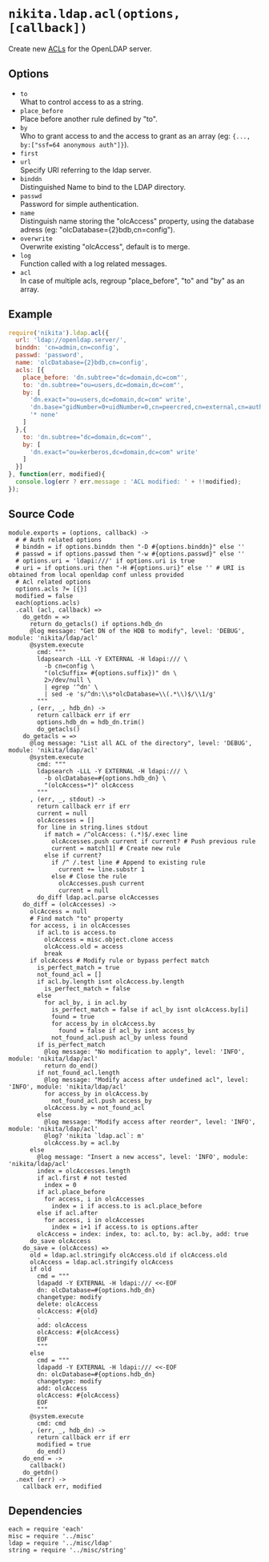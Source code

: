
# `nikita.ldap.acl(options, [callback])`

Create new [ACLs](acls) for the OpenLDAP server.

## Options

* `to`   
  What to control access to as a string.   
* `place_before`   
  Place before another rule defined by "to".   
* `by`   
  Who to grant access to and the access to grant as an array
  (eg: `{..., by:["ssf=64 anonymous auth"]}`).   
* `first`   
* `url`   
  Specify URI referring to the ldap server.   
* `binddn`   
  Distinguished Name to bind to the LDAP directory.   
* `passwd`   
  Password for simple authentication.   
* `name`   
  Distinguish name storing the "olcAccess" property, using the database adress
  (eg: "olcDatabase={2}bdb,cn=config").   
* `overwrite`   
  Overwrite existing "olcAccess", default is to merge.   
* `log`   
  Function called with a log related messages.   
* `acl`   
  In case of multiple acls, regroup "place_before", "to" and "by" as an array.   

## Example

```js
require('nikita').ldap.acl({
  url: 'ldap://openldap.server/',
  binddn: 'cn=admin,cn=config',
  passwd: 'password',
  name: 'olcDatabase={2}bdb,cn=config',
  acls: [{
    place_before: 'dn.subtree="dc=domain,dc=com"',
    to: 'dn.subtree="ou=users,dc=domain,dc=com"',
    by: [
      'dn.exact="ou=users,dc=domain,dc=com" write',
      'dn.base="gidNumber=0+uidNumber=0,cn=peercred,cn=external,cn=auth" read',
      '* none'
    ]
  },{
    to: 'dn.subtree="dc=domain,dc=com"',
    by: [
      'dn.exact="ou=kerberos,dc=domain,dc=com" write'
    ]
  }]
}, function(err, modified){
  console.log(err ? err.message : 'ACL modified: ' + !!modified);
});
```

## Source Code

    module.exports = (options, callback) ->
      # # Auth related options
      # binddn = if options.binddn then "-D #{options.binddn}" else ''
      # passwd = if options.passwd then "-w #{options.passwd}" else ''
      # options.uri = 'ldapi:///' if options.uri is true
      # uri = if options.uri then "-H #{options.uri}" else '' # URI is obtained from local openldap conf unless provided
      # Acl related options
      options.acls ?= [{}]
      modified = false
      each(options.acls)
      .call (acl, callback) =>
        do_getdn = =>
          return do_getacls() if options.hdb_dn
          @log message: "Get DN of the HDB to modify", level: 'DEBUG', module: 'nikita/ldap/acl'
          @system.execute
            cmd: """
            ldapsearch -LLL -Y EXTERNAL -H ldapi:/// \
              -b cn=config \
              "(olcSuffix= #{options.suffix})" dn \
              2>/dev/null \
              | egrep '^dn' \
              | sed -e 's/^dn:\\s*olcDatabase=\\(.*\\)$/\\1/g'
            """
          , (err, _, hdb_dn) ->
            return callback err if err
            options.hdb_dn = hdb_dn.trim()
            do_getacls()
        do_getacls = =>
          @log message: "List all ACL of the directory", level: 'DEBUG', module: 'nikita/ldap/acl'
          @system.execute
            cmd: """
            ldapsearch -LLL -Y EXTERNAL -H ldapi:/// \
              -b olcDatabase=#{options.hdb_dn} \
              "(olcAccess=*)" olcAccess
            """
          , (err, _, stdout) ->
            return callback err if err
            current = null
            olcAccesses = []
            for line in string.lines stdout
              if match = /^olcAccess: (.*)$/.exec line
                olcAccesses.push current if current? # Push previous rule
                current = match[1] # Create new rule
              else if current?
                if /^ /.test line # Append to existing rule
                  current += line.substr 1
                else # Close the rule
                  olcAccesses.push current
                  current = null
            do_diff ldap.acl.parse olcAccesses
        do_diff = (olcAccesses) ->
          olcAccess = null
          # Find match "to" property
          for access, i in olcAccesses
            if acl.to is access.to
              olcAccess = misc.object.clone access
              olcAccess.old = access
              break
          if olcAccess # Modify rule or bypass perfect match
            is_perfect_match = true
            not_found_acl = []
            if acl.by.length isnt olcAccess.by.length
              is_perfect_match = false
            else
              for acl_by, i in acl.by
                is_perfect_match = false if acl_by isnt olcAccess.by[i]
                found = true
                for access_by in olcAccess.by
                  found = false if acl_by isnt access_by
                not_found_acl.push acl_by unless found
            if is_perfect_match
              @log message: "No modification to apply", level: 'INFO', module: 'nikita/ldap/acl'
              return do_end()
            if not_found_acl.length
              @log message: "Modify access after undefined acl", level: 'INFO', module: 'nikita/ldap/acl'
              for access_by in olcAccess.by
                not_found_acl.push access_by
              olcAccess.by = not_found_acl
            else
              @log message: "Modify access after reorder", level: 'INFO', module: 'nikita/ldap/acl'
              @log? 'nikita `ldap.acl`: m'
              olcAccess.by = acl.by
          else
            @log message: "Insert a new access", level: 'INFO', module: 'nikita/ldap/acl'
            index = olcAccesses.length
            if acl.first # not tested
              index = 0
            if acl.place_before
              for access, i in olcAccesses
                index = i if access.to is acl.place_before
            else if acl.after
              for access, i in olcAccesses
                index = i+1 if access.to is options.after
            olcAccess = index: index, to: acl.to, by: acl.by, add: true
          do_save olcAccess
        do_save = (olcAccess) =>
          old = ldap.acl.stringify olcAccess.old if olcAccess.old
          olcAccess = ldap.acl.stringify olcAccess
          if old
            cmd = """
            ldapadd -Y EXTERNAL -H ldapi:/// <<-EOF
            dn: olcDatabase=#{options.hdb_dn}
            changetype: modify
            delete: olcAccess
            olcAccess: #{old}
            -
            add: olcAccess
            olcAccess: #{olcAccess}
            EOF
            """
          else
            cmd = """
            ldapadd -Y EXTERNAL -H ldapi:/// <<-EOF
            dn: olcDatabase=#{options.hdb_dn}
            changetype: modify
            add: olcAccess
            olcAccess: #{olcAccess}
            EOF
            """
          @system.execute
            cmd: cmd
          , (err, _, hdb_dn) ->
            return callback err if err
            modified = true
            do_end()
        do_end = ->
          callback()
        do_getdn()
      .next (err) ->
        callback err, modified

## Dependencies

    each = require 'each'
    misc = require '../misc'
    ldap = require '../misc/ldap'
    string = require '../misc/string'

[acls]: http://www.openldap.org/doc/admin24/access-control.html
[tuto]: https://documentation.fusiondirectory.org/fr/documentation/convert_acl
